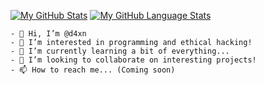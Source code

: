 [![My GitHub Stats](https://github-readme-stats.vercel.app/api?username=d4xn&hide=contribs,prs&show_icons=true&theme=tokyonight)]()
[![My GitHub Language Stats](https://github-readme-stats.vercel.app/api/top-langs/?username=d4xn&langs_count=5&layout=compact&theme=tokyonight)]()

```
- 👋 Hi, I’m @d4xn
- 👀 I’m interested in programming and ethical hacking!
- 🌱 I’m currently learning a bit of everything...
- 💞️ I’m looking to collaborate on interesting projects!
- 📫 How to reach me... (Coming soon)
```

<!---
d4xn/d4xn is a ✨ special ✨ repository because its `README.md` (this file) appears on your GitHub profile.
You can click the Preview link to take a look at your changes.
--->
